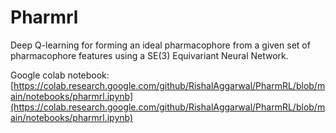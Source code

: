 # Pharmrl

Deep Q-learning for forming an ideal pharmacophore from a given set of pharmacophore features using a SE(3) Equivariant Neural Network.


Google colab notebook: [https://colab.research.google.com/github/RishalAggarwal/PharmRL/blob/main/notebooks/pharmrl.ipynb](https://colab.research.google.com/github/RishalAggarwal/PharmRL/blob/main/notebooks/pharmrl.ipynb)
